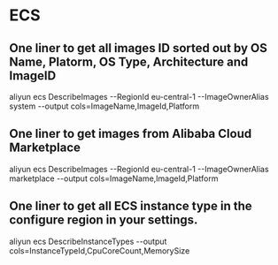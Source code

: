# ECS

## One liner to get all images ID sorted out by OS Name, Platorm, OS Type, Architecture and ImageID

aliyun ecs DescribeImages --RegionId eu-central-1 --ImageOwnerAlias system --output cols=ImageName,ImageId,Platform

## One liner to get images from Alibaba Cloud Marketplace

aliyun ecs DescribeImages --RegionId eu-central-1 --ImageOwnerAlias marketplace --output cols=ImageName,ImageId,Platform

## One liner to get all ECS instance type in the configure region in your settings.

aliyun ecs DescribeInstanceTypes --output cols=InstanceTypeId,CpuCoreCount,MemorySize
